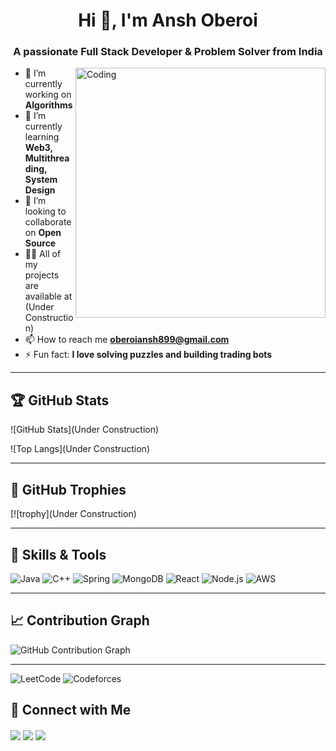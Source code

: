 <h1 align="center">Hi 👋, I'm Ansh Oberoi</h1>
<h3 align="center">A passionate Full Stack Developer & Problem Solver from India</h3>

<img align="right" alt="Coding" width="400" src="https://cdn.dribbble.com/users/1162077/screenshots/3848914/programmer.gif">

- 🔭 I’m currently working on **Algorithms**
- 🌱 I’m currently learning **Web3, Multithreading, System Design**
- 👯 I’m looking to collaborate on **Open Source**
- 👨‍💻 All of my projects are available at (Under Construction)
- 📫 How to reach me **oberoiansh899@gmail.com**
- ⚡ Fun fact: **I love solving puzzles and building trading bots**

---

## 🏆 GitHub Stats

![GitHub Stats](Under Construction)

![Top Langs](Under Construction)

---

## 🏅 GitHub Trophies

[![trophy](Under Construction)

---

## 🧠 Skills & Tools

![Java](https://img.shields.io/badge/Java-ED8B00?style=for-the-badge&logo=java&logoColor=white)
![C++](https://img.shields.io/badge/C++-00599C?style=for-the-badge&logo=c%2B%2B&logoColor=white)
![Spring](https://img.shields.io/badge/Spring-6DB33F?style=for-the-badge&logo=spring&logoColor=white)
![MongoDB](https://img.shields.io/badge/MongoDB-4EA94B?style=for-the-badge&logo=mongodb&logoColor=white)
![React](https://img.shields.io/badge/React-61DAFB?style=for-the-badge&logo=react&logoColor=black)
![Node.js](https://img.shields.io/badge/Node.js-339933?style=for-the-badge&logo=nodedotjs&logoColor=white)
![AWS](https://img.shields.io/badge/AWS-FF9900?style=for-the-badge&logo=amazonaws&logoColor=white)

---

## 📈 Contribution Graph

![GitHub Contribution Graph](https://github-readme-activity-graph.cyclic.app/graph?username=ansh-oberoi&theme=github-compact)

---

![LeetCode](https://img.shields.io/badge/LeetCode-FFA116?style=for-the-badge&logo=leetcode&logoColor=white)
![Codeforces]([https://img.shields.io/badge/Codeforces-1F8ACB](https://codeforces.com/profile/oberoiansh799)?style=for-the-badge&logo=codeforces&logoColor=white)


## 🔗 Connect with Me

<p align="left">
  <a href="https://linkedin.com/in/yourprofile" target="blank"><img align="center" src="https://img.shields.io/badge/-LinkedIn-blue?style=for-the-badge&logo=Linkedin" /></a>
  <a href="https://twitter.com/yourhandle" target="blank"><img align="center" src="https://img.shields.io/badge/-Twitter-1DA1F2?style=for-the-badge&logo=twitter&logoColor=white" /></a>
  <a href="mailto:your.email@example.com"><img align="center" src="https://img.shields.io/badge/-Email-red?style=for-the-badge&logo=gmail&logoColor=white" /></a>
</p>
